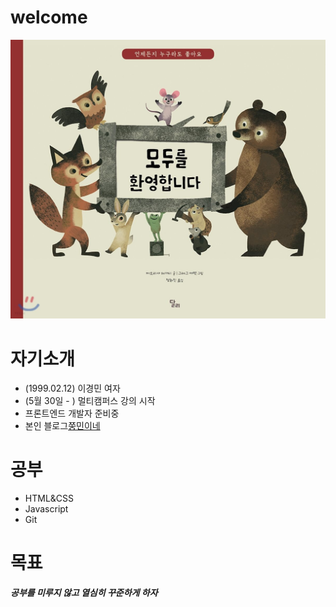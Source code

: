 # welcome
![환영](./환영.jpg)

# 자기소개
- (1999.02.12) 이경민 여자
- (5월 30일 - ) 멀티캠퍼스 강의 시작
-  프론트엔드 개발자 준비중
-  본인 블로그[쭝민이네](https://blog.naver.com/tlstj212)

# 공부
- HTML&CSS
- Javascript
- Git

# 목표
***공부를 미루지 않고 열심히 꾸준하게 하자***

